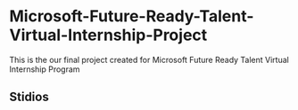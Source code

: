 # Microsoft-Future-Ready-Talent-Virtual-Internship-Project
This is the our final project created for Microsoft Future Ready Talent Virtual Internship Program
## Stidios
